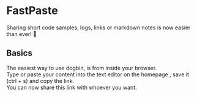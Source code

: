 # FastPaste
Sharing short code samples, logs, links or markdown notes is now easier than ever! 🎉
## Basics
The easiest way to use dogbin, is from inside your browser.   
Type or paste your content into the text editor on the homepage , save it (ctrl + s) and copy the link.  
You can now share this link with whoever you want.



